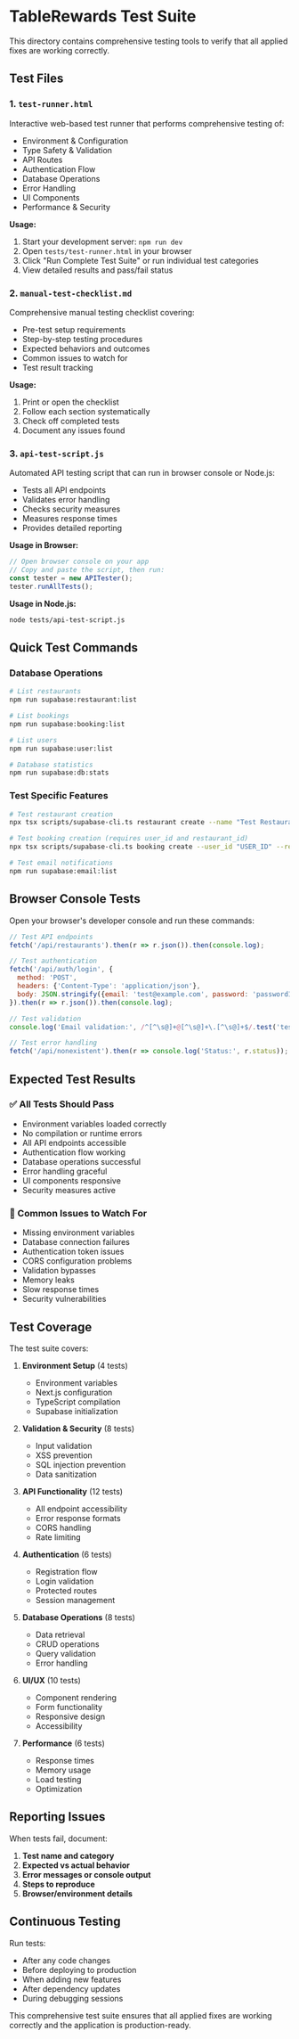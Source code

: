 # TableRewards Test Suite

This directory contains comprehensive testing tools to verify that all applied fixes are working correctly.

## Test Files

### 1. `test-runner.html`
Interactive web-based test runner that performs comprehensive testing of:
- Environment & Configuration
- Type Safety & Validation  
- API Routes
- Authentication Flow
- Database Operations
- Error Handling
- UI Components
- Performance & Security

**Usage:**
1. Start your development server: `npm run dev`
2. Open `tests/test-runner.html` in your browser
3. Click "Run Complete Test Suite" or run individual test categories
4. View detailed results and pass/fail status

### 2. `manual-test-checklist.md`
Comprehensive manual testing checklist covering:
- Pre-test setup requirements
- Step-by-step testing procedures
- Expected behaviors and outcomes
- Common issues to watch for
- Test result tracking

**Usage:**
1. Print or open the checklist
2. Follow each section systematically
3. Check off completed tests
4. Document any issues found

### 3. `api-test-script.js`
Automated API testing script that can run in browser console or Node.js:
- Tests all API endpoints
- Validates error handling
- Checks security measures
- Measures response times
- Provides detailed reporting

**Usage in Browser:**
```javascript
// Open browser console on your app
// Copy and paste the script, then run:
const tester = new APITester();
tester.runAllTests();
```

**Usage in Node.js:**
```bash
node tests/api-test-script.js
```

## Quick Test Commands

### Database Operations
```bash
# List restaurants
npm run supabase:restaurant:list

# List bookings  
npm run supabase:booking:list

# List users
npm run supabase:user:list

# Database statistics
npm run supabase:db:stats
```

### Test Specific Features
```bash
# Test restaurant creation
npx tsx scripts/supabase-cli.ts restaurant create --name "Test Restaurant" --location "Cape Town"

# Test booking creation (requires user_id and restaurant_id)
npx tsx scripts/supabase-cli.ts booking create --user_id "USER_ID" --restaurant_id "RESTAURANT_ID" --date "2024-01-15" --time "19:00"

# Test email notifications
npm run supabase:email:list
```

## Browser Console Tests

Open your browser's developer console and run these commands:

```javascript
// Test API endpoints
fetch('/api/restaurants').then(r => r.json()).then(console.log);

// Test authentication
fetch('/api/auth/login', {
  method: 'POST', 
  headers: {'Content-Type': 'application/json'}, 
  body: JSON.stringify({email: 'test@example.com', password: 'password123'})
}).then(r => r.json()).then(console.log);

// Test validation
console.log('Email validation:', /^[^\s@]+@[^\s@]+\.[^\s@]+$/.test('test@example.com'));

// Test error handling
fetch('/api/nonexistent').then(r => console.log('Status:', r.status));
```

## Expected Test Results

### ✅ All Tests Should Pass
- Environment variables loaded correctly
- No compilation or runtime errors
- All API endpoints accessible
- Authentication flow working
- Database operations successful
- Error handling graceful
- UI components responsive
- Security measures active

### 🚨 Common Issues to Watch For
- Missing environment variables
- Database connection failures
- Authentication token issues
- CORS configuration problems
- Validation bypasses
- Memory leaks
- Slow response times
- Security vulnerabilities

## Test Coverage

The test suite covers:

1. **Environment Setup** (4 tests)
   - Environment variables
   - Next.js configuration
   - TypeScript compilation
   - Supabase initialization

2. **Validation & Security** (8 tests)
   - Input validation
   - XSS prevention
   - SQL injection prevention
   - Data sanitization

3. **API Functionality** (12 tests)
   - All endpoint accessibility
   - Error response formats
   - CORS handling
   - Rate limiting

4. **Authentication** (6 tests)
   - Registration flow
   - Login validation
   - Protected routes
   - Session management

5. **Database Operations** (8 tests)
   - Data retrieval
   - CRUD operations
   - Query validation
   - Error handling

6. **UI/UX** (10 tests)
   - Component rendering
   - Form functionality
   - Responsive design
   - Accessibility

7. **Performance** (6 tests)
   - Response times
   - Memory usage
   - Load testing
   - Optimization

## Reporting Issues

When tests fail, document:
1. **Test name and category**
2. **Expected vs actual behavior**
3. **Error messages or console output**
4. **Steps to reproduce**
5. **Browser/environment details**

## Continuous Testing

Run tests:
- After any code changes
- Before deploying to production
- When adding new features
- After dependency updates
- During debugging sessions

This comprehensive test suite ensures that all applied fixes are working correctly and the application is production-ready.